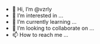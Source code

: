 - 👋 Hi, I’m @vzrly
- 👀 I’m interested in ...
- 🌱 I’m currently learning ...
- 💞️ I’m looking to collaborate on ...
- 📫 How to reach me ...

<!---
vzrly/vzrly is a ✨ special ✨ repository because its `README.md` (this file) appears on your GitHub profile.
You can click the Preview link to take a look at your changes.
--->
